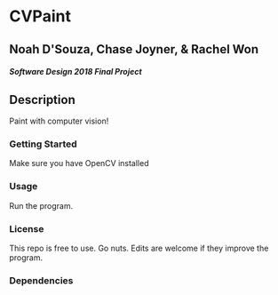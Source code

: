 # CVPaint

## Noah D'Souza, Chase Joyner, & Rachel Won

#### *Software Design 2018 Final Project*

## Description
Paint with computer vision!

### Getting Started
Make sure you have OpenCV installed

### Usage
Run the program.

### License
This repo is free to use. Go nuts. Edits are welcome if they improve the program.
 
### Dependencies

